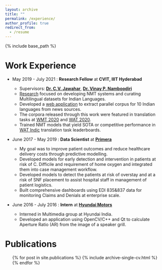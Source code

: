```yaml
---
layout: archive
title: ""
permalink: /experience/
author_profile: true
redirect_from:
  - /resume
---
```


{% include base_path %}

Work Experience
======
* May 2019 - July 2021 : **Research Fellow** at **CVIT, IIIT Hyderabad**
  * Supervisors: [**Dr. C.V. Jawahar**](https://faculty.iiit.ac.in/~jawahar/), 
    [**Dr. Vinay P. Namboodiri**](https://vinaypn.github.io/) 
  * [Research](http://preon.iiit.ac.in/~jerin/bhasha/) focused on developing NMT systems 
    and curating Multilingual datasets for Indian Languages.
  * Developed a [web application](https://github.com/shashanksiripragada/pib-crawl) 
    to extract parallel corpus for 10 Indian languages from news sources.
  * The corpora released through this work were featured in translation tasks at [WMT 2020](http://www.statmt.org/wmt20/translation-task.html) and [WAT 2020](http://lotus.kuee.kyoto-u.ac.jp/WAT/indic-multilingual/index.html).
  * Trained NMT models that yield SOTA or competitive performance in [WAT Indic](http://lotus.kuee.kyoto-u.ac.jp/WAT/evaluation/index.html) translation task leaderboards.  
  
* June 2017 - May 2019 : **Data Scientist** at [**Primera**](http://primeramed.com/)
  * My goal was to improve patient outcomes and reduce healthcare delivery 
    costs through predictive modelling.
  * Developed models for early detection and intervention in patients
    at risk of C. Difficile and requirement of home oxygen and integrated 
    them into case management workflow.
  * Developed models to detect the patients at risk of overstay and
    at a risk of SNF placement to assist hospital staff in management
    of patient logistics.
  * Built comprehensive dashboards using EDI 835&837 data for 
    monitoring Claims and Denials at enterprise scale.  
  
* June 2016 - July 2016 : **Intern** at [**Hyundai Motors**](https://hmie.in/)
  * Interned in Multimedia group at Hyundai India.
  * Developed an application using OpenCV/C++ and Qt to calculate 
    Aperture Ratio (AR) from the image of a speaker grill.  

     
Publications
======
  <ul>{% for post in site.publications %}
    {% include archive-single-cv.html %}
  {% endfor %}</ul>

